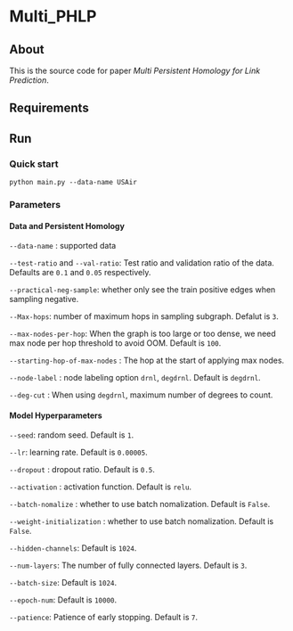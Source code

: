 # Multi_PHLP


## About

This is the source code for paper _Multi Persistent Homology for Link Prediction_.

## Requirements

## Run

### Quick start

~~~
python main.py --data-name USAir
~~~

### Parameters

#### Data and Persistent Homology

`--data-name` : supported data

`--test-ratio` and `--val-ratio`: Test ratio and validation ratio of the data. Defaults are `0.1` and `0.05` respectively.

`--practical-neg-sample`: whether only see the train positive edges when sampling negative.

`--Max-hops`: number of maximum hops in sampling subgraph. Defalut is `3`.

`--max-nodes-per-hop`: When the graph is too large or too dense, we need max node per hop threshold to avoid OOM. Default is `100`.

`--starting-hop-of-max-nodes` : The hop at the start of applying max nodes.

`--node-label` : node labeling option `drnl`, `degdrnl`. Default is `degdrnl`.

`--deg-cut` : When using `degdrnl`, maximum number of degrees to count.


#### Model Hyperparameters

`--seed`: random seed. Default is `1`.

`--lr`: learning rate. Default is `0.00005`.

`--dropout` : dropout ratio. Default is `0.5`.

`--activation` : activation function. Default is `relu`.

`--batch-nomalize` : whether to use batch nomalization. Default is `False`.

`--weight-initialization` : whether to use batch nomalization. Default is `False`.

`--hidden-channels`: Default is `1024`.

`--num-layers`: The number of fully connected layers. Default is `3`.

`--batch-size`: Default is `1024`.

`--epoch-num`: Default is `10000`.

`--patience`: Patience of early stopping. Default is `7`.

